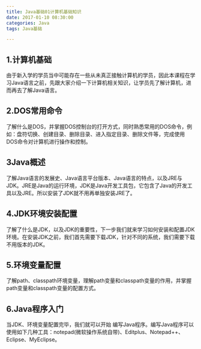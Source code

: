 ```yaml
---
title: Java基础01计算机基础知识
date: 2017-01-10 08:30:00
categories: Java
tags: Java基础

---
```



## 1.计算机基础


由于新入学的学员当中可能存在一些从未真正接触计算机的学员，因此本课程在学习Java语言之前，先跟大家介绍一下计算机相关知识，让学员先了解计算机，进而再去了解Java语言。

## 2.DOS常用命令

了解什么是DOS，并掌握DOS控制台的打开方式，同时熟悉常用的DOS命令，例如：盘符切换、创建目录、删除目录、进入指定目录、删除文件等，完成使用DOS命令对计算机进行操作和控制。

## 3Java概述

了解Java语言的发展史、Java语言平台版本、Java语言的特点，以及JRE与JDK。JRE是Java的运行环境，JDK是Java开发工具包，它包含了Java的开发工具以及JRE。所以安装了JDK就不用再单独安装JRE了。

## 4.JDK环境安装配置

了解了什么是JDK，以及JDK的重要性，下一步我们就来学习如何安装和配置JDK环境。在安装JDK之前，我们首先需要下载JDK，针对不同的系统，我们需要下载不用版本的JDK。

## 5.环境变量配置

了解path、classpath环境变量，理解path变量和classpath变量的作用，并掌握path变量和classpath变量的配置方式。

## 6.Java程序入门

当JDK、环境变量配置完毕，我们就可以开始    编写Java程序。编写Java程序可以使用如下几种工具：notepad(微软操作系统自带)、Editplus、Notepad++、Eclipse、MyEclipse。
